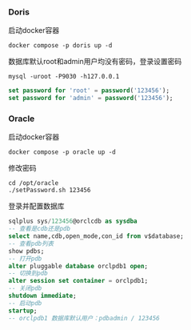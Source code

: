 ### Doris

启动docker容器

```shell
docker compose -p doris up -d
```

数据库默认root和admin用户均没有密码，登录设置密码

```shell
mysql -uroot -P9030 -h127.0.0.1
```

```sql
set password for 'root' = password('123456');
set password for 'admin' = password('123456');
```

### Oracle

启动docker容器

```shell
docker compose -p oracle up -d
```

修改密码

```shell
cd /opt/oracle
./setPassword.sh 123456
```

登录并配置数据库

```sql
sqlplus sys/123456@orclcdb as sysdba
-- 查看是cdb还是pdb
select name,cdb,open_mode,con_id from v$database;
-- 查看pdb列表
show pdbs;
-- 打开pdb
alter pluggable database orclpdb1 open;
-- 切换到pdb
alter session set container = orclpdb1;
-- 关闭pdb
shutdown immediate;
-- 启动pdb
startup;
-- orclpdb1 数据库默认用户：pdbadmin / 123456
```
